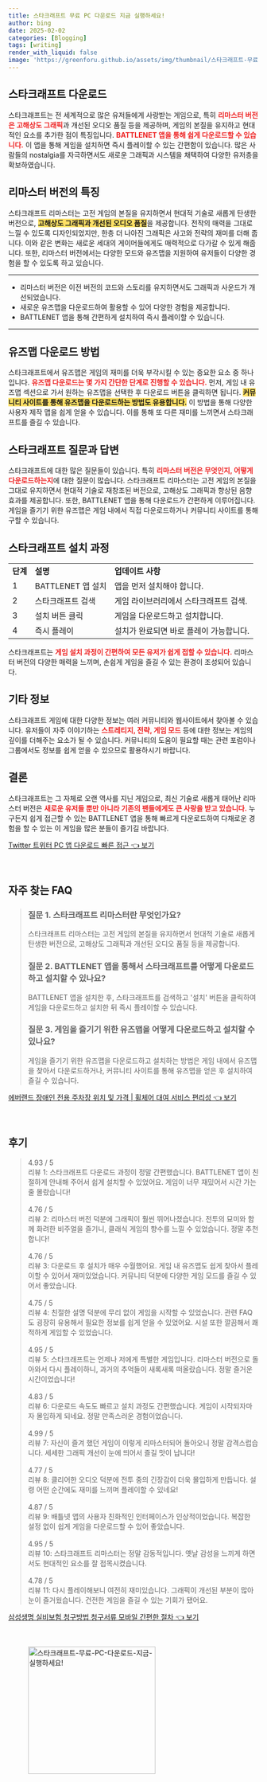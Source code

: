 ```yaml
---
title: 스타크래프트 무료 PC 다운로드 지금 실행하세요!
author: bing
date: 2025-02-02
categories: [Blogging]
tags: [writing]
render_with_liquid: false
image: 'https://greenforu.github.io/assets/img/thumbnail/스타크래프트-무료-PC-다운로드-지금-실행하세요!.webp'
---
```



<h2 id='스타크래프트_다운로드'>스타크래프트 다운로드</h2>

<p>스타크래프트는 전 세계적으로 많은 유저들에게 사랑받는 게임으로, 특히 <b><span style="color: #ee2323;">리마스터 버전은 고해상도 그래픽</span></b>과 개선된 오디오 품질 등을 제공하며, 게임의 본질을 유지하고 현대적인 요소를 추가한 점이 특징입니다. <b><span style="color: #ee2323;">BATTLENET 앱을 통해 쉽게 다운로드할 수 있습니다.</span></b> 이 앱을 통해 게임을 설치하면 즉시 플레이할 수 있는 간편함이 있습니다. 많은 사람들의 nostalgia를 자극하면서도 새로운 그래픽과 시스템을 채택하여 다양한 유저층을 확보하였습니다.</p>

<h2 id='리마스터_버전의_특징'>리마스터 버전의 특징</h2>

<p>스타크래프트 리마스터는 고전 게임의 본질을 유지하면서 현대적 기술로 새롭게 탄생한 버전으로, <b><span style="background-color: #ffe066;">고해상도 그래픽과 개선된 오디오 품질</span></b>을 제공합니다. 전작의 매력을 그대로 느낄 수 있도록 디자인되었지만, 한층 더 나아진 그래픽은 사고와 전략의 재미를 더해 줍니다. 이와 같은 변화는 새로운 세대의 게이머들에게도 매력적으로 다가갈 수 있게 해줍니다. 또한, 리마스터 버전에서는 다양한 모드와 유즈맵을 지원하여 유저들이 다양한 경험을 할 수 있도록 하고 있습니다.</p>

<hr />

<ul>
    <li>리마스터 버전은 이전 버전의 코드와 스토리를 유지하면서도 그래픽과 사운드가 개선되었습니다.</li>
    <li>새로운 유즈맵을 다운로드하여 활용할 수 있어 다양한 경험을 제공합니다.</li>
    <li>BATTLENET 앱을 통해 간편하게 설치하여 즉시 플레이할 수 있습니다.</li>
</ul>

<hr />

<h2 id='유즈맵_다운로드_방법'>유즈맵 다운로드 방법</h2>

<p>스타크래프트에서 유즈맵은 게임의 재미를 더욱 부각시킬 수 있는 중요한 요소 중 하나입니다. <b><span style="color: #ee2323;">유즈맵 다운로드는 몇 가지 간단한 단계로 진행할 수 있습니다.</span></b> 먼저, 게임 내 유즈맵 섹션으로 가서 원하는 유즈맵을 선택한 후 다운로드 버튼을 클릭하면 됩니다. <b><span style="background-color: #ffe066;">커뮤니티 사이트를 통해 유즈맵을 다운로드하는 방법도 유용합니다.</span></b> 이 방법을 통해 다양한 사용자 제작 맵을 쉽게 얻을 수 있습니다. 이를 통해 또 다른 재미를 느끼면서 스타크래프트를 즐길 수 있습니다.</p>

<h2 id='스타크래프트_질문과_답변'>스타크래프트 질문과 답변</h2>

<p>스타크래프트에 대한 많은 질문들이 있습니다. 특히 <b><span style="color: #ee2323;">리마스터 버전은 무엇인지, 어떻게 다운로드하는지</span></b>에 대한 질문이 많습니다. 스타크래프트 리마스터는 고전 게임의 본질을 그대로 유지하면서 현대적 기술로 재창조된 버전으로, 고해상도 그래픽과 향상된 음향 효과를 제공합니다. 또한, BATTLENET 앱을 통해 다운로드가 간편하게 이루어집니다. 게임을 즐기기 위한 유즈맵은 게임 내에서 직접 다운로드하거나 커뮤니티 사이트를 통해 구할 수 있습니다.</p>

<h2 id='스타크래프트_설치_과정'>스타크래프트 설치 과정</h2>

<table>
    <tr>
        <td><b>단계</b></td>
        <td><b>설명</b></td>
        <td><b>업데이트 사항</b></td>
    </tr>
    <tr>
        <td>1</td>
        <td>BATTLENET 앱 설치</td>
        <td>앱을 먼저 설치해야 합니다.</td>
    </tr>
    <tr>
        <td>2</td>
        <td>스타크래프트 검색</td>
        <td>게임 라이브러리에서 스타크래프트 검색.</td>
    </tr>
    <tr>
        <td>3</td>
        <td>설치 버튼 클릭</td>
        <td>게임을 다운로드하고 설치합니다.</td>
    </tr>
    <tr>
        <td>4</td>
        <td>즉시 플레이</td>
        <td>설치가 완료되면 바로 플레이 가능합니다.</td>
    </tr>
</table>

<p>스타크래프트는 <b><span style="color: #ee2323;">게임 설치 과정이 간편하여 모든 유저가 쉽게 접할 수 있습니다.</span></b> 리마스터 버전의 다양한 매력을 느끼며, 손쉽게 게임을 즐길 수 있는 환경이 조성되어 있습니다.</p>

<h2 id='기타_정보'>기타 정보</h2>

<p>스타크래프트 게임에 대한 다양한 정보는 여러 커뮤니티와 웹사이트에서 찾아볼 수 있습니다. 유저들이 자주 이야기하는 <b><span style="color: #ee2323;">스트레티지, 전략, 게임 모드</span></b> 등에 대한 정보는 게임의 깊이를 더해주는 요소가 될 수 있습니다. 커뮤니티의 도움이 필요할 때는 관련 포럼이나 그룹에서도 정보를 쉽게 얻을 수 있으므로 활용하시기 바랍니다.</p>

<h2 id='결론'>결론</h2>

<p>스타크래프트는 그 자체로 오랜 역사를 지닌 게임으로, 최신 기술로 새롭게 태어난 리마스터 버전은 <b><span style="color: #ee2323;">새로운 유저들 뿐만 아니라 기존의 팬들에게도 큰 사랑을 받고 있습니다.</span></b> 누구든지 쉽게 접근할 수 있는 BATTLENET 앱을 통해 빠르게 다운로드하여 다채로운 경험을 할 수 있는 이 게임을 많은 분들이 즐기길 바랍니다.</p>


<p><a class="click-button" title="Twitter 트위터 PC 앱 다운로드 빠른 접근" href="https://greenforu.github.io/posts/Twitter-%ED%8A%B8%EC%9C%84%ED%84%B0-PC-%EC%95%B1-%EB%8B%A4%EC%9A%B4%EB%A1%9C%EB%93%9C-%EB%B9%A0%EB%A5%B8-%EC%A0%91%EA%B7%BC/" rel="dofollow">Twitter 트위터 PC 앱 다운로드 빠른 접근 👈 보기</a></p><br>
<h2 id='자주_찾는_FAQ'>자주 찾는 FAQ</h2>
<div itemscope="" itemtype="https://schema.org/FAQPage"> 
<blockquote> 
<div itemscope="" itemprop="mainEntity" itemtype="https://schema.org/Question"> 
<h3 itemprop="name">질문 1. 스타크래프트 리마스터란 무엇인가요?</h3> 
<div itemscope="" itemprop="acceptedAnswer" itemtype="https://schema.org/Answer"> 
<span itemprop="text"> 
<p>스타크래프트 리마스터는 고전 게임의 본질을 유지하면서 현대적 기술로 새롭게 탄생한 버전으로, 고해상도 그래픽과 개선된 오디오 품질 등을 제공합니다.</p> 
</span> 
</div> 
</div> 
<div itemscope="" itemprop="mainEntity" itemtype="https://schema.org/Question"> 
<h3 itemprop="name">질문 2. BATTLENET 앱을 통해서 스타크래프트를 어떻게 다운로드하고 설치할 수 있나요?</h3> 
<div itemscope="" itemprop="acceptedAnswer" itemtype="https://schema.org/Answer"> 
<span itemprop="text"> 
<p>BATTLENET 앱을 설치한 후, 스타크래프트를 검색하고 '설치' 버튼을 클릭하여 게임을 다운로드하고 설치한 뒤 즉시 플레이할 수 있습니다.</p> 
</span> 
</div> 
</div> 
<div itemscope="" itemprop="mainEntity" itemtype="https://schema.org/Question"> 
<h3 itemprop="name">질문 3. 게임을 즐기기 위한 유즈맵을 어떻게 다운로드하고 설치할 수 있나요?</h3> 
<div itemscope="" itemprop="acceptedAnswer" itemtype="https://schema.org/Answer"> 
<span itemprop="text"> 
<p>게임을 즐기기 위한 유즈맵을 다운로드하고 설치하는 방법은 게임 내에서 유즈맵을 찾아서 다운로드하거나, 커뮤니티 사이트를 통해 유즈맵을 얻은 후 설치하여 즐길 수 있습니다.</p> 
</span> 
</div> 
</div> 
</blockquote> 
</div>
<p><a class="click-button" title="에버랜드 장애인 전용 주차장 위치 및 가격 | 휠체어 대여 서비스 편리성" href="https://greenforu.github.io/posts/%EC%97%90%EB%B2%84%EB%9E%9C%EB%93%9C-%EC%9E%A5%EC%95%A0%EC%9D%B8-%EC%A0%84%EC%9A%A9-%EC%A3%BC%EC%B0%A8%EC%9E%A5-%EC%9C%84%EC%B9%98-%EB%B0%8F-%EA%B0%80%EA%B2%A9-%ED%9C%A0%EC%B2%B4%EC%96%B4-%EB%8C%80%EC%97%AC-%EC%84%9C%EB%B9%84%EC%8A%A4-%ED%8E%B8%EB%A6%AC%EC%84%B1/" rel="dofollow">에버랜드 장애인 전용 주차장 위치 및 가격 | 휠체어 대여 서비스 편리성 👈 보기</a></p><br>
<h2 id='후기'>후기</h2>
<div itemscope itemtype="https://schema.org/Product">
  <blockquote>
  <div itemprop="review" itemscope itemtype="https://schema.org/Review">
      <div itemprop="reviewRating" itemscope itemtype="https://schema.org/Rating"> <span itemprop="ratingValue">4.93</span> / <span itemprop="bestRating">5</span> </div>
      <span itemprop="reviewBody">리뷰 1: 스타크래프트 다운로드 과정이 정말 간편했습니다. BATTLENET 앱이 친절하게 안내해 주어서 쉽게 설치할 수 있었어요. 게임이 너무 재밌어서 시간 가는 줄 몰랐습니다!</span>
  </div>
  <br>
  <div itemprop="review" itemscope itemtype="https://schema.org/Review">
      <div itemprop="reviewRating" itemscope itemtype="https://schema.org/Rating"> <span itemprop="ratingValue">4.76</span> / <span itemprop="bestRating">5</span> </div>
      <span itemprop="reviewBody">리뷰 2: 리마스터 버전 덕분에 그래픽이 훨씬 뛰어나졌습니다. 전투의 묘미와 함께 화려한 비주얼을 즐기니, 클래식 게임의 향수를 느낄 수 있었습니다. 정말 추천합니다!</span>
  </div>
  <br>
  <div itemprop="review" itemscope itemtype="https://schema.org/Review">
      <div itemprop="reviewRating" itemscope itemtype="https://schema.org/Rating"> <span itemprop="ratingValue">4.76</span> / <span itemprop="bestRating">5</span> </div>
      <span itemprop="reviewBody">리뷰 3: 다운로드 후 설치가 매우 수월했어요. 게임 내 유즈맵도 쉽게 찾아서 플레이할 수 있어서 재미있었습니다. 커뮤니티 덕분에 다양한 게임 모드를 즐길 수 있어서 좋았습니다.</span>
  </div>
  <br>
  <div itemprop="review" itemscope itemtype="https://schema.org/Review">
      <div itemprop="reviewRating" itemscope itemtype="https://schema.org/Rating"> <span itemprop="ratingValue">4.75</span> / <span itemprop="bestRating">5</span> </div>
      <span itemprop="reviewBody">리뷰 4: 친절한 설명 덕분에 무리 없이 게임을 시작할 수 있었습니다. 관련 FAQ도 굉장히 유용해서 필요한 정보를 쉽게 얻을 수 있었어요. 시설 또한 깔끔해서 쾌적하게 게임할 수 있었습니다.</span>
  </div>
  <br>
  <div itemprop="review" itemscope itemtype="https://schema.org/Review">
      <div itemprop="reviewRating" itemscope itemtype="https://schema.org/Rating"> <span itemprop="ratingValue">4.95</span> / <span itemprop="bestRating">5</span> </div>
      <span itemprop="reviewBody">리뷰 5: 스타크래프트는 언제나 저에게 특별한 게임입니다. 리마스터 버전으로 돌아와서 다시 플레이하니, 과거의 추억들이 새록새록 떠올랐습니다. 정말 즐거운 시간이었습니다!</span>
  </div>
  <br>
  <div itemprop="review" itemscope itemtype="https://schema.org/Review">
      <div itemprop="reviewRating" itemscope itemtype="https://schema.org/Rating"> <span itemprop="ratingValue">4.83</span> / <span itemprop="bestRating">5</span> </div>
      <span itemprop="reviewBody">리뷰 6: 다운로드 속도도 빠르고 설치 과정도 간편했습니다. 게임이 시작되자마자 몰입하게 되네요. 정말 만족스러운 경험이었습니다.</span>
  </div>
  <br>
  <div itemprop="review" itemscope itemtype="https://schema.org/Review">
      <div itemprop="reviewRating" itemscope itemtype="https://schema.org/Rating"> <span itemprop="ratingValue">4.99</span> / <span itemprop="bestRating">5</span> </div>
      <span itemprop="reviewBody">리뷰 7: 자신이 즐겨 했던 게임이 이렇게 리마스터되어 돌아오니 정말 감격스럽습니다. 세세한 그래픽 개선이 눈에 띄어서 즐길 맛이 납니다!</span>
  </div>
  <br>
  <div itemprop="review" itemscope itemtype="https://schema.org/Review">
      <div itemprop="reviewRating" itemscope itemtype="https://schema.org/Rating"> <span itemprop="ratingValue">4.77</span> / <span itemprop="bestRating">5</span> </div>
      <span itemprop="reviewBody">리뷰 8: 클리어한 오디오 덕분에 전투 중의 긴장감이 더욱 몰입하게 만듭니다. 설령 어떤 순간에도 재미를 느끼며 플레이할 수 있네요!</span>
  </div>
  <br>
  <div itemprop="review" itemscope itemtype="https://schema.org/Review">
      <div itemprop="reviewRating" itemscope itemtype="https://schema.org/Rating"> <span itemprop="ratingValue">4.87</span> / <span itemprop="bestRating">5</span> </div>
      <span itemprop="reviewBody">리뷰 9: 배틀넷 앱의 사용자 친화적인 인터페이스가 인상적이었습니다. 복잡한 설정 없이 쉽게 게임을 다운로드할 수 있어 좋았습니다.</span>
  </div>
  <br>
  <div itemprop="review" itemscope itemtype="https://schema.org/Review">
      <div itemprop="reviewRating" itemscope itemtype="https://schema.org/Rating"> <span itemprop="ratingValue">4.95</span> / <span itemprop="bestRating">5</span> </div>
      <span itemprop="reviewBody">리뷰 10: 스타크래프트 리마스터는 정말 감동적입니다. 옛날 감성을 느끼게 하면서도 현대적인 요소를 잘 접목시켰습니다.</span>
  </div>
  <br>
  <div itemprop="review" itemscope itemtype="https://schema.org/Review">
      <div itemprop="reviewRating" itemscope itemtype="https://schema.org/Rating"> <span itemprop="ratingValue">4.78</span> / <span itemprop="bestRating">5</span> </div>
      <span itemprop="reviewBody">리뷰 11: 다시 플레이해보니 여전히 재미있습니다. 그래픽이 개선된 부분이 많아 눈이 즐거웠습니다. 건전한 게임을 즐길 수 있는 기회가 됐어요.</span>
  </div>
  </blockquote>
</div>
<p><a class="click-button" title="삼성생명 실비보험 청구방법 청구서류 모바일 간편한 절차" href="https://greenforu.github.io/posts/%EC%82%BC%EC%84%B1%EC%83%9D%EB%AA%85-%EC%8B%A4%EB%B9%84%EB%B3%B4%ED%97%98-%EC%B2%AD%EA%B5%AC%EB%B0%A9%EB%B2%95-%EC%B2%AD%EA%B5%AC%EC%84%9C%EB%A5%98-%EB%AA%A8%EB%B0%94%EC%9D%BC-%EA%B0%84%ED%8E%B8%ED%95%9C-%EC%A0%88%EC%B0%A8/" rel="dofollow">삼성생명 실비보험 청구방법 청구서류 모바일 간편한 절차 👈 보기</a></p><br>
<figure class="image"><img src="https://greenforu.github.io/assets/img/thumbnail/스타크래프트-무료-PC-다운로드-지금-실행하세요!.webp" alt="스타크래프트-무료-PC-다운로드-지금-실행하세요!" width="256" height="256"></figure>